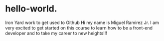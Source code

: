 # hello-world.
Iron Yard work to get used to Github
Hi my name is Miguel Ramirez Jr.
I am very excited to get started on this course to learn how to be a front-end developer and to take my career to new heights!!!
